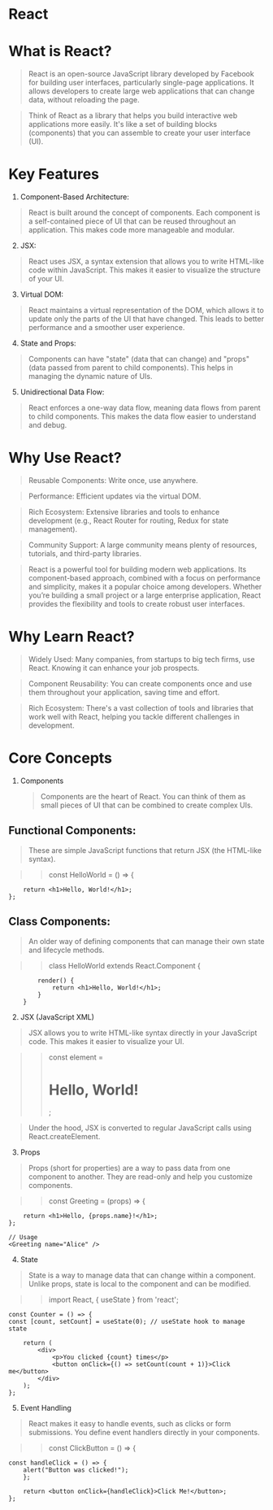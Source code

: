 # React

# What is React?

> React is an open-source JavaScript library developed by Facebook for building user interfaces, particularly single-page applications. It allows developers to create large web applications that can change data, without reloading the page.

> Think of React as a library that helps you build interactive web applications more easily. It's like a set of building blocks (components) that you can assemble to create your user interface (UI).

# Key Features

1. Component-Based Architecture:

> React is built around the concept of components. Each component is a self-contained piece of UI that can be reused throughout an application. This makes code more manageable and modular.

2. JSX:

> React uses JSX, a syntax extension that allows you to write HTML-like code within JavaScript. This makes it easier to visualize the structure of your UI.

3. Virtual DOM:

> React maintains a virtual representation of the DOM, which allows it to update only the parts of the UI that have changed. This leads to better performance and a smoother user experience.

4. State and Props:

> Components can have "state" (data that can change) and "props" (data passed from parent to child components). This helps in managing the dynamic nature of UIs.

5. Unidirectional Data Flow:

> React enforces a one-way data flow, meaning data flows from parent to child components. This makes the data flow easier to understand and debug.

# Why Use React?

> Reusable Components: Write once, use anywhere.

> Performance: Efficient updates via the virtual DOM.

> Rich Ecosystem: Extensive libraries and tools to enhance development (e.g., React Router for routing, Redux for state management).

> Community Support: A large community means plenty of resources, tutorials, and third-party libraries.

> React is a powerful tool for building modern web applications. Its component-based approach, combined with a focus on performance and simplicity, makes it a popular choice among developers. Whether you’re building a small project or a large enterprise application, React provides the flexibility and tools to create robust user interfaces.

# Why Learn React?

> Widely Used: Many companies, from startups to big tech firms, use React. Knowing it can enhance your job prospects.

> Component Reusability: You can create components once and use them throughout your application, saving time and effort.

> Rich Ecosystem: There's a vast collection of tools and libraries that work well with React, helping you tackle different challenges in development.

# Core Concepts

1. Components
   > Components are the heart of React. You can think of them as small pieces of UI that can be combined to create complex UIs.

## Functional Components:

> These are simple JavaScript functions that return JSX (the HTML-like syntax).

> > const HelloWorld = () => {

        return <h1>Hello, World!</h1>;
    };

## Class Components:

> An older way of defining components that can manage their own state and lifecycle methods.

> > class HelloWorld extends React.Component {

            render() {
                return <h1>Hello, World!</h1>;
            }
        }

2. JSX (JavaScript XML)

> JSX allows you to write HTML-like syntax directly in your JavaScript code. This makes it easier to visualize your UI.

> > const element = <h1>Hello, World!</h1>;

> Under the hood, JSX is converted to regular JavaScript calls using React.createElement.

3. Props

> Props (short for properties) are a way to pass data from one component to another. They are read-only and help you customize components.

> > const Greeting = (props) => {

        return <h1>Hello, {props.name}!</h1>;
    };

    // Usage
    <Greeting name="Alice" />

4. State

> State is a way to manage data that can change within a component. Unlike props, state is local to the component and can be modified.

> > import React, { useState } from 'react';

    const Counter = () => {
    const [count, setCount] = useState(0); // useState hook to manage state

        return (
            <div>
                <p>You clicked {count} times</p>
                <button onClick={() => setCount(count + 1)}>Click me</button>
            </div>
        );
    };

5. Event Handling

> React makes it easy to handle events, such as clicks or form submissions. You define event handlers directly in your components.

> > const ClickButton = () => {

    const handleClick = () => {
        alert("Button was clicked!");
        };

        return <button onClick={handleClick}>Click Me!</button>;
    };

